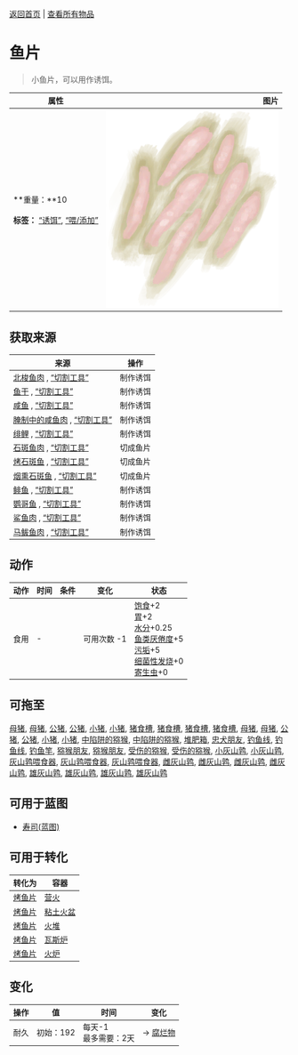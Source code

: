 [返回首页](index.md)   |  [查看所有物品](object.md)
# 鱼片  
> 小鱼片，可以用作诱饵。  
  
  属性  |   图片   
 ----  |  ----:   
 **重量：**10<br><br>**标签：**	[“诱饵”](tag_Bait.md), [“喂/添加”](tag_Feed.md)  |  ![](Sprite/FishSlices.png)   
  
## 获取来源  
来源  |  操作  
----  |  ----  
[北梭鱼肉](BonefishMeat.md) , [“切割工具”](tag_Cutter.md)  |  制作诱饵  
[鱼干](FishDried.md) , [“切割工具”](tag_Cutter.md)  |  制作诱饵  
[咸鱼](FishSalted.md) , [“切割工具”](tag_Cutter.md)  |  制作诱饵  
[腌制中的咸鱼肉](FishSaltedDrying.md) , [“切割工具”](tag_Cutter.md)  |  制作诱饵  
[绯鲤](Goatfish.md) , [“切割工具”](tag_Cutter.md)  |  制作诱饵  
[石斑鱼肉](GrouperMeat.md) , [“切割工具”](tag_Cutter.md)  |  切成鱼片  
[烤石斑鱼](GrouperMeatCooked.md) , [“切割工具”](tag_Cutter.md)  |  切成鱼片  
[烟熏石斑鱼](GrouperMeatSmoked.md) , [“切割工具”](tag_Cutter.md)  |  切成鱼片  
[鲱鱼](Herring.md) , [“切割工具”](tag_Cutter.md)  |  制作诱饵  
[鹦哥鱼](ParrotFish.md) , [“切割工具”](tag_Cutter.md)  |  制作诱饵  
[鲨鱼肉](SharkMeat.md) , [“切割工具”](tag_Cutter.md)  |  制作诱饵  
[马鲅鱼肉](ThreadfinMeat.md) , [“切割工具”](tag_Cutter.md)  |  制作诱饵  
## 动作  
动作  |  时间  |  条件  |  变化  |  状态  
----  |  ----  |  ----  |  ----  |  ----  
食用  |  -  |    |  可用次数  -1<br>  |  [饱食](Satiation.md)+2<br>[胃](Stomach.md)+2<br>[水分](Hydration.md)+0.25<br>[鱼类<nobr>厌倦度</nobr>](SaturationFish.md)+5<br>[污垢](Filth.md)+5<br>[细菌性发烧](BacteriaFever.md)+0<br>[寄生虫](Parasites.md)+0  
## 可拖至  
[母猪](BoarEnclosureFemale.md), [母猪](BoarEnclosureFemale.md), [公猪](BoarEnclosureMale.md), [公猪](BoarEnclosureMale.md), [小猪](BoarEnclosurePiglet.md), [小猪](BoarEnclosurePiglet.md), [猪食槽](BoarFeeder.md), [猪食槽](BoarFeeder.md), [猪食槽](BoarFeederEmpty.md), [猪食槽](BoarFeederEmpty.md), [母猪](BoarTiedFemale.md), [母猪](BoarTiedFemale.md), [公猪](BoarTiedMale.md), [公猪](BoarTiedMale.md), [小猪](BoarTiedPiglet.md), [小猪](BoarTiedPiglet.md), [中陷阱的猕猴](CageTrapMacaque.md), [中陷阱的猕猴](CageTrapMacaque.md), [堆肥箱](CompostBin.md), [忠犬朋友](DogFriend.md), [钓鱼线](FishingLine.md), [钓鱼线](FishingLineRustic.md), [钓鱼竿](FishingRod.md), [猕猴朋友](MacaqueFriend.md), [猕猴朋友](MacaqueFriend.md), [受伤的猕猴](MacaqueWounded.md), [受伤的猕猴](MacaqueWounded.md), [小灰山鹑](PartridgeChick.md), [小灰山鹑](PartridgeChick.md), [灰山鹑喂食器](PartridgeFeeder.md), [灰山鹑喂食器](PartridgeFeeder.md), [灰山鹑喂食器](PartridgeFeederEmpty.md), [雌灰山鹑](PartridgeFemaleEnclosure.md), [雌灰山鹑](PartridgeFemaleEnclosure.md), [雌灰山鹑](PartridgeFemaleLive.md), [雌灰山鹑](PartridgeFemaleLive.md), [雄灰山鹑](PartridgeMaleEnclosure.md), [雄灰山鹑](PartridgeMaleEnclosure.md), [雄灰山鹑](PartridgeMaleLive.md), [雄灰山鹑](PartridgeMaleLive.md)  
## 可用于蓝图  
- [寿司(蓝图)](Bp_Sushi.md)  
  
  
## 可用于转化  
转化为  |  容器  
----  |  ----  
[烤鱼片](FishSlicesCooked.md)  |  [营火](Campfire.md)  
[烤鱼片](FishSlicesCooked.md)  |  [粘土火盆](ClayFirePit.md)  
[烤鱼片](FishSlicesCooked.md)  |  [火堆](Fire.md)  
[烤鱼片](FishSlicesCooked.md)  |  [瓦斯炉](GasCookerOn.md)  
[烤鱼片](FishSlicesCooked.md)  |  [火炉](Stove.md)  
## 变化  
操作  |  值  |  时间  |  变化  
----  |  ----  |  ----  |  ----  
耐久  |  初始：192  |  每天-1<br>最多需要：2天  |  → [腐烂物](RottenRemains.md)  
